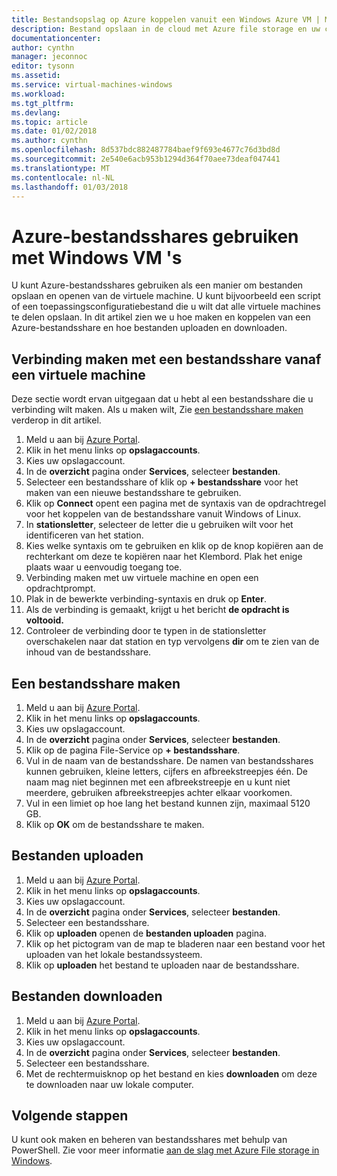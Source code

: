 ```yaml
---
title: Bestandsopslag op Azure koppelen vanuit een Windows Azure VM | Microsoft Docs
description: Bestand opslaan in de cloud met Azure file storage en uw cloud-bestandsshare koppelen vanuit Azure een virtuele machine (VM).
documentationcenter: 
author: cynthn
manager: jeconnoc
editor: tysonn
ms.assetid: 
ms.service: virtual-machines-windows
ms.workload: 
ms.tgt_pltfrm: 
ms.devlang: 
ms.topic: article
ms.date: 01/02/2018
ms.author: cynthn
ms.openlocfilehash: 8d537bdc882487784baef9f693e4677c76d3bd8d
ms.sourcegitcommit: 2e540e6acb953b1294d364f70aee73deaf047441
ms.translationtype: MT
ms.contentlocale: nl-NL
ms.lasthandoff: 01/03/2018
---
```

# <a name="use-azure-file-shares-with-windows-vms"></a>Azure-bestandsshares gebruiken met Windows VM 's 

U kunt Azure-bestandsshares gebruiken als een manier om bestanden opslaan en openen van de virtuele machine. U kunt bijvoorbeeld een script of een toepassingsconfiguratiebestand die u wilt dat alle virtuele machines te delen opslaan. In dit artikel zien we u hoe maken en koppelen van een Azure-bestandsshare en hoe bestanden uploaden en downloaden.

## <a name="connect-to-a-file-share-from-a-vm"></a>Verbinding maken met een bestandsshare vanaf een virtuele machine

Deze sectie wordt ervan uitgegaan dat u hebt al een bestandsshare die u verbinding wilt maken. Als u maken wilt, Zie [een bestandsshare maken](#create-a-file-share) verderop in dit artikel.

1. Meld u aan bij [Azure Portal](https://portal.azure.com).
2. Klik in het menu links op **opslagaccounts**.
3. Kies uw opslagaccount.
4. In de **overzicht** pagina onder **Services**, selecteer **bestanden**.
5. Selecteer een bestandsshare of klik op **+ bestandsshare** voor het maken van een nieuwe bestandsshare te gebruiken.
6. Klik op **Connect** opent een pagina met de syntaxis van de opdrachtregel voor het koppelen van de bestandsshare vanuit Windows of Linux.
7. In **stationsletter**, selecteer de letter die u gebruiken wilt voor het identificeren van het station.
8. Kies welke syntaxis om te gebruiken en klik op de knop kopiëren aan de rechterkant om deze te kopiëren naar het Klembord. Plak het enige plaats waar u eenvoudig toegang toe. 
8. Verbinding maken met uw virtuele machine en open een opdrachtprompt.
9. Plak in de bewerkte verbinding-syntaxis en druk op **Enter**.
10. Als de verbinding is gemaakt, krijgt u het bericht **de opdracht is voltooid.**
11. Controleer de verbinding door te typen in de stationsletter overschakelen naar dat station en typ vervolgens **dir** om te zien van de inhoud van de bestandsshare.



## <a name="create-a-file-share"></a>Een bestandsshare maken 
1. Meld u aan bij [Azure Portal](https://portal.azure.com).
2. Klik in het menu links op **opslagaccounts**.
3. Kies uw opslagaccount.
4. In de **overzicht** pagina onder **Services**, selecteer **bestanden**.
5. Klik op de pagina File-Service op **+ bestandsshare**.
6. Vul in de naam van de bestandsshare. De namen van bestandsshares kunnen gebruiken, kleine letters, cijfers en afbreekstreepjes één. De naam mag niet beginnen met een afbreekstreepje en u kunt niet meerdere, gebruiken afbreekstreepjes achter elkaar voorkomen. 
7. Vul in een limiet op hoe lang het bestand kunnen zijn, maximaal 5120 GB.
8. Klik op **OK** om de bestandsshare te maken.
   
## <a name="upload-files"></a>Bestanden uploaden
1. Meld u aan bij [Azure Portal](https://portal.azure.com).
2. Klik in het menu links op **opslagaccounts**.
3. Kies uw opslagaccount.
4. In de **overzicht** pagina onder **Services**, selecteer **bestanden**.
5. Selecteer een bestandsshare.
6. Klik op **uploaden** openen de **bestanden uploaden** pagina.
7. Klik op het pictogram van de map te bladeren naar een bestand voor het uploaden van het lokale bestandssysteem.   
8. Klik op **uploaden** het bestand te uploaden naar de bestandsshare.

## <a name="download-files"></a>Bestanden downloaden
1. Meld u aan bij [Azure Portal](https://portal.azure.com).
2. Klik in het menu links op **opslagaccounts**.
3. Kies uw opslagaccount.
4. In de **overzicht** pagina onder **Services**, selecteer **bestanden**.
5. Selecteer een bestandsshare.
6. Met de rechtermuisknop op het bestand en kies **downloaden** om deze te downloaden naar uw lokale computer.
   

## <a name="next-steps"></a>Volgende stappen

U kunt ook maken en beheren van bestandsshares met behulp van PowerShell. Zie voor meer informatie [aan de slag met Azure File storage in Windows](../../storage/files/storage-dotnet-how-to-use-files.md).
